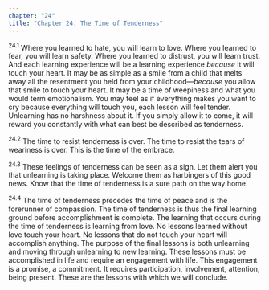 ```yaml
---
chapter: "24"
title: "Chapter 24: The Time of Tenderness"
---
```


<sup>24.1</sup> Where you learned to hate, you will learn to love. Where
you learned to fear, you will learn safety. Where you learned to
distrust, you will learn trust. And each learning experience will be a
learning experience *because* it will touch your heart. It may be as
simple as a smile from a child that melts away all the resentment you
held from your childhood—*because* you allow that smile to touch your
heart. It may be a time of weepiness and what you would term
emotionalism. You may feel as if everything makes you want to cry
because everything will touch you, each lesson will feel tender.
Unlearning has no harshness about it. If you simply allow it to come, it
will reward you constantly with what can best be described as
tenderness. 

<sup>24.2</sup> The time to resist tenderness is over. The time to
resist the tears of weariness is over. This is the time of the embrace. 

<sup>24.3</sup> These feelings of tenderness can be seen as a sign. Let
them alert you that unlearning is taking place. Welcome them as
harbingers of this good news. Know that the time of tenderness is a sure
path on the way home. 

<sup>24.4</sup> The time of tenderness precedes the time of peace and is
the forerunner of compassion. The time of tenderness is thus the final
learning ground before accomplishment is complete. The learning that
occurs during the time of tenderness is learning from love. No lessons
learned without love touch your heart. No lessons that do not touch your
heart will accomplish anything. The purpose of the final lessons is both
unlearning and moving through unlearning to new learning. These lessons
must be accomplished in life and require an engagement with life. This
engagement is a promise, a commitment. It requires participation,
involvement, attention, being present. These are the lessons with which
we will conclude.

